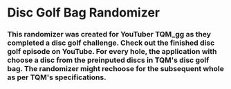 
# Disc Golf Bag Randomizer

### This randomizer was created for YouTuber TQM_gg as they completed a disc golf challenge. Check out the finished disc golf episode on YouTube. For every hole, the application with choose a disc from the preinputed discs in TQM's disc golf bag. The randomizer might rechoose for the subsequent whole as per TQM's specifications.